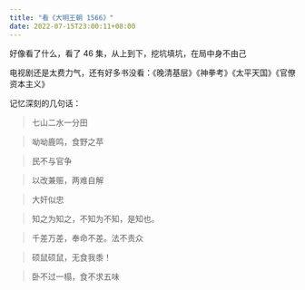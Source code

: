 ```yaml
---
title: "看《大明王朝 1566》"
date: 2022-07-15T23:00:11+08:00
---
```


好像看了什么，看了 46 集，从上到下，挖坑填坑，在局中身不由己

电视剧还是太费力气，还有好多书没看：《晚清基层》《神拳考》《太平天国》《官僚资本主义》

记忆深刻的几句话：

> 七山二水一分田

> 呦呦鹿鸣，食野之苹

> 民不与官争

> 以改兼赈，两难自解

> 大奸似忠

> 知之为知之，不知为不知，是知也。

> 千差万差，奉命不差。法不责众

> 硕鼠硕鼠，无食我黍！

> 卧不过一榻，食不求五味
